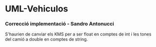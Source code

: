 # UML-Vehiculos

### Correcció implementació - Sandro Antonucci

S'haurien de canviar els KMS per a ser float en comptes de int i les tones del camió a double en comptes de string.
